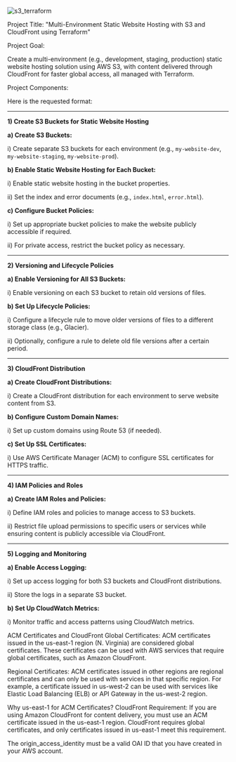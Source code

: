 ![s3_terraform](https://github.com/user-attachments/assets/ed43871b-3987-4377-bd13-4b84a367e74d)


Project Title: "Multi-Environment Static Website Hosting with S3 and CloudFront using Terraform"

Project Goal:

Create a multi-environment (e.g., development, staging, production) static website hosting solution using AWS S3, with content delivered through CloudFront for faster global access, all managed with Terraform.

Project Components:

Here is the requested format:

---

**1) Create S3 Buckets for Static Website Hosting**

   **a) Create S3 Buckets:**
   
   i) Create separate S3 buckets for each environment (e.g., `my-website-dev`, `my-website-staging`, `my-website-prod`).

   **b) Enable Static Website Hosting for Each Bucket:**

   i) Enable static website hosting in the bucket properties.  
   
   ii) Set the index and error documents (e.g., `index.html`, `error.html`).

   **c) Configure Bucket Policies:**

   i) Set up appropriate bucket policies to make the website publicly accessible if required.  
   
   ii) For private access, restrict the bucket policy as necessary.

---

**2) Versioning and Lifecycle Policies**

   **a) Enable Versioning for All S3 Buckets:**

   i) Enable versioning on each S3 bucket to retain old versions of files.

   **b) Set Up Lifecycle Policies:**

   i) Configure a lifecycle rule to move older versions of files to a different storage class (e.g., Glacier).  
   
   ii) Optionally, configure a rule to delete old file versions after a certain period.

---

**3) CloudFront Distribution**

   **a) Create CloudFront Distributions:**

   i) Create a CloudFront distribution for each environment to serve website content from S3.

   **b) Configure Custom Domain Names:**

   i) Set up custom domains using Route 53 (if needed).

   **c) Set Up SSL Certificates:**

   i) Use AWS Certificate Manager (ACM) to configure SSL certificates for HTTPS traffic.

---

**4) IAM Policies and Roles**

   **a) Create IAM Roles and Policies:**

   i) Define IAM roles and policies to manage access to S3 buckets.  
   
   ii) Restrict file upload permissions to specific users or services while ensuring content is publicly accessible via CloudFront.

---

**5) Logging and Monitoring**

   **a) Enable Access Logging:**

   i) Set up access logging for both S3 buckets and CloudFront distributions.  
   
   ii) Store the logs in a separate S3 bucket.

   **b) Set Up CloudWatch Metrics:**

   i) Monitor traffic and access patterns using CloudWatch metrics.


ACM Certificates and CloudFront
Global Certificates: ACM certificates issued in the us-east-1 region (N. Virginia) are considered global certificates. These certificates can be used with AWS services that require global certificates, such as Amazon CloudFront.

Regional Certificates: ACM certificates issued in other regions are regional certificates and can only be used with services in that specific region. For example, a certificate issued in us-west-2 can be used with services like Elastic Load Balancing (ELB) or API Gateway in the us-west-2 region.

Why us-east-1 for ACM Certificates?
CloudFront Requirement: If you are using Amazon CloudFront for content delivery, you must use an ACM certificate issued in the us-east-1 region. CloudFront requires global certificates, and only certificates issued in us-east-1 meet this requirement.


The origin_access_identity must be a valid OAI ID that you have created in your AWS account.

